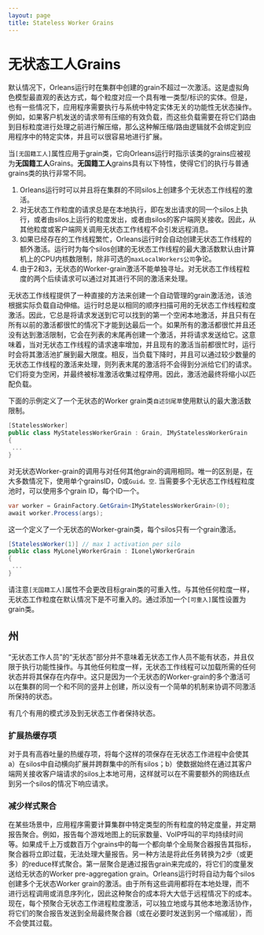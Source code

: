 ```yaml
---
layout: page
title: Stateless Worker Grains
---
```


# 无状态工人Grains

默认情况下，Orleans运行时在集群中创建的grain不超过一次激活。这是虚拟角色模型最直观的表达方式，每个粒度对应一个具有唯一类型/标识的实体。但是，也有一些情况下，应用程序需要执行与系统中特定实体无关的功能性无状态操作。例如，如果客户机发送的请求带有压缩的有效负载，而这些负载需要在将它们路由到目标粒度进行处理之前进行解压缩，那么这种解压缩/路由逻辑就不会绑定到应用程序中的特定实体，并且可以很容易地进行扩展。

当`[无国籍工人]`属性应用于grain类，它向Orleans运行时指示该类的grains应被视为**无国籍工人**Grains。**无国籍工人**grains具有以下特性，使得它们的执行与普通grains类的执行非常不同。

1.  Orleans运行时可以并且将在集群的不同silos上创建多个无状态工作线程的激活。
2.  对无状态工作粒度的请求总是在本地执行，即在发出请求的同一个silos上执行，或者由silos上运行的粒度发出，或者由silos的客户端网关接收。因此，从其他粒度或客户端网关调用无状态工作线程不会引发远程消息。
3.  如果已经存在的工作线程繁忙，Orleans运行时会自动创建无状态工作线程的额外激活。运行时为每个silos创建的无状态工作线程的最大激活数默认由计算机上的CPU内核数限制，除非可选的`maxLocalWorkers公司`争论。
4.  由于2和3，无状态的Worker-grain激活不能单独寻址。对无状态工作线程粒度的两个后续请求可以通过对其进行不同的激活来处理。

无状态工作线程提供了一种直接的方法来创建一个自动管理的grain激活池，该池根据实际负载自动伸缩。运行时总是以相同的顺序扫描可用的无状态工作线程粒度激活。因此，它总是将请求发送到它可以找到的第一个空闲本地激活，并且只有在所有以前的激活都很忙的情况下才能到达最后一个。如果所有的激活都很忙并且还没有达到激活限制，它会在列表的末尾再创建一个激活，并将请求发送给它。这意味着，当对无状态工作线程的请求速率增加，并且现有的激活当前都很忙时，运行时会将其激活池扩展到最大限度。相反，当负载下降时，并且可以通过较少数量的无状态工作线程的激活来处理，则列表末尾的激活将不会得到分派给它们的请求。它们将变为空闲，并最终被标准激活收集过程停用。因此，激活池最终将缩小以匹配负载。

下面的示例定义了一个无状态的Worker grain类`自述剑尾草`使用默认的最大激活数限制。

```csharp
[StatelessWorker]
public class MyStatelessWorkerGrain : Grain, IMyStatelessWorkerGrain
{
 ...
}
```

对无状态Worker-grain的调用与对任何其他grain的调用相同。唯一的区别是，在大多数情况下，使用单个grainsID，0或`Guid。空`. 当需要多个无状态工作线程粒度池时，可以使用多个grain ID，每个ID一个。

```csharp
var worker = GrainFactory.GetGrain<IMyStatelessWorkerGrain>(0);
await worker.Process(args);
```

这一个定义了一个无状态的Worker-grain类，每个silos只有一个grain激活。

```csharp
[StatelessWorker(1)] // max 1 activation per silo
public class MyLonelyWorkerGrain : ILonelyWorkerGrain
{
 ...
}
```

请注意`[无国籍工人]`属性不会更改目标grain类的可重入性。与其他任何粒度一样，无状态工作粒度在默认情况下是不可重入的。通过添加一个`[可重入]`属性设置为grain类。

## 州

“无状态工作人员”的“无状态”部分并不意味着无状态工作人员不能有状态，并且仅限于执行功能性操作。与其他任何粒度一样，无状态工作线程可以加载所需的任何状态并将其保存在内存中。这只是因为一个无状态的Worker-grain的多个激活可以在集群的同一个和不同的竖井上创建，所以没有一个简单的机制来协调不同激活所保持的状态。

有几个有用的模式涉及到无状态工作者保持状态。

### 扩展热缓存项

对于具有高吞吐量的热缓存项，将每个这样的项保存在无状态工作进程中会使其a）在silos中自动横向扩展并跨群集中的所有silos；b）使数据始终在通过其客户端网关接收客户端请求的silos上本地可用，这样就可以在不需要额外的网络跃点到另一个silos的情况下响应请求。

### 减少样式聚合

在某些场景中，应用程序需要计算集群中特定类型的所有粒度的特定度量，并定期报告聚合。例如，报告每个游戏地图上的玩家数量、VoIP呼叫的平均持续时间等。如果成千上万或数百万个grains中的每一个都向单个全局聚合器报告其指标，聚合器将立即过载，无法处理大量报告。另一种方法是将此任务转换为2步（或更多）的reduce样式聚合。第一层聚合是通过报告grain来完成的，将它们的度量发送给无状态的Worker pre-aggregation grain。Orleans运行时将自动为每个silos创建多个无状态Worker grain的激活。由于所有这些调用都将在本地处理，而不进行远程调用或消息序列化，因此这种聚合的成本将大大低于远程情况下的成本。现在，每个预聚合无状态工作进程粒度激活，可以独立地或与其他本地激活协作，将它们的聚合报告发送到全局最终聚合器（或在必要时发送到另一个缩减层），而不会使其过载。
